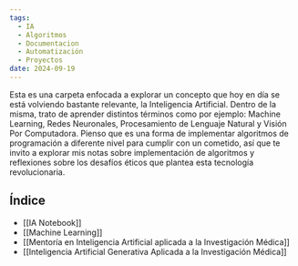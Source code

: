 ```yaml
---
tags:
  - IA
  - Algoritmos
  - Documentacion
  - Automatización
  - Proyectos
date: 2024-09-19
---
```

Esta es una carpeta enfocada a explorar un concepto que hoy en día se está volviendo bastante relevante, la Inteligencia Artificial. Dentro de la misma, trato de aprender distintos términos como por ejemplo: Machine Learning, Redes Neuronales, Procesamiento de Lenguaje Natural y Visión Por Computadora. Pienso que es una forma de implementar algoritmos de programación a diferente nivel para cumplir con un cometido, así que te invito a explorar mis notas sobre implementación de algoritmos y reflexiones sobre los desafíos éticos que plantea esta tecnología revolucionaria.

## Índice
- [[IA Notebook]]
- [[Machine Learning]]
- [[Mentoría en Inteligencia Artificial aplicada a la Investigación Médica]]
- [[Inteligencia Artificial Generativa Aplicada a la Investigación Médica]]